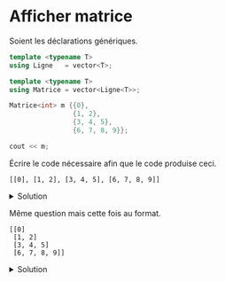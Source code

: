 # Afficher matrice

Soient les déclarations génériques.

~~~cpp
template <typename T>
using Ligne   = vector<T>;

template <typename T>
using Matrice = vector<Ligne<T>>;

Matrice<int> m {{0},
                {1, 2},
                {3, 4, 5},
                {6, 7, 8, 9}};

cout << m;
~~~

Écrire le code nécessaire afin que le code produise ceci.

~~~
[[0], [1, 2], [3, 4, 5], [6, 7, 8, 9]]
~~~

<details>
<summary>Solution</summary>

~~~cpp
template <typename T>
ostream& operator<< (ostream& os, const vector<T>& v) {
   os << "[";
   for (size_t i = 0; i < v.size(); ++i) {
      if (i) os << ", ";
      os << v[i];
   }
   os << "]";
   return os;
}
~~~

-----------------------------------------------------

</details>

Même question mais cette fois au format.

~~~
[[0]
 [1, 2]
 [3, 4, 5]
 [6, 7, 8, 9]]
~~~

<details>
<summary>Solution</summary>

~~~cpp
template <typename T>
ostream& operator<< (ostream& os, const vector<T>& v) {
   os << "[";
   for (size_t i = 0; i < v.size(); ++i) {
      if (i) os << ", ";
      os << v[i];
   }
   os << "]";
   return os;
}

template <typename T>
ostream& operator<< (ostream& os, const vector<vector<T>>& m) {
   os << "[";
   for (size_t i = 0; i < m.size(); ++i) {
      if (i) os << endl << " ";
      os << m[i];
   }
   os << "]";
   return os;
}
~~~

</details>
